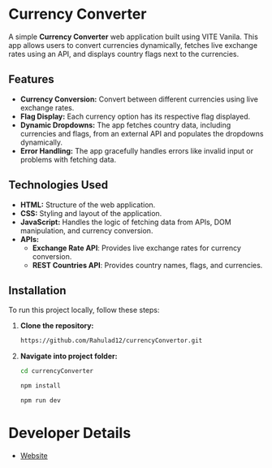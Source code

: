 # Currency Converter

A simple **Currency Converter** web application built using VITE Vanila. This app allows users to convert currencies dynamically, fetches live exchange rates using an API, and displays country flags next to the currencies.

## Features

- **Currency Conversion:** Convert between different currencies using live exchange rates.
- **Flag Display:** Each currency option has its respective flag displayed.
- **Dynamic Dropdowns:** The app fetches country data, including currencies and flags, from an external API and populates the dropdowns dynamically.
- **Error Handling:** The app gracefully handles errors like invalid input or problems with fetching data.

## Technologies Used

- **HTML:** Structure of the web application.
- **CSS:** Styling and layout of the application.
- **JavaScript:** Handles the logic of fetching data from APIs, DOM manipulation, and currency conversion.
- **APIs:**
  - **Exchange Rate API**: Provides live exchange rates for currency conversion.
  - **REST Countries API**: Provides country names, flags, and currencies.

## Installation

To run this project locally, follow these steps:

1. **Clone the repository:**
   ```bash
   https://github.com/Rahulad12/currencyConvertor.git
   ```
2. **Navigate into project folder:**
   ```bash
   cd currencyConverter
   ```
   ```bash
   npm install
   ```
   ```bash
   npm run dev
   ```

# Developer Details

- <a href = "https://adhikarirahul.com.np" target=_blank >Website</a>
